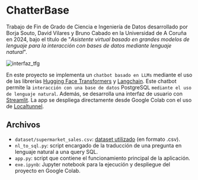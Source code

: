 # ChatterBase

Trabajo de Fin de Grado de Ciencia e Ingeniería de Datos desarrollado por Borja Souto, David Vilares y Bruno Cabado en la Universidad de A Coruña en 2024, bajo el título de "*Asistente virtual basado en grandes modelos de lenguaje para la interacción con bases de datos mediante lenguaje natural*".

![interfaz_tfg](https://github.com/user-attachments/assets/a9111c7e-bc9a-4b72-85fa-b447787678cc)

En este proyecto se implementa un `chatbot basado en LLMs` mediante el uso de las librerías [Hugging Face Transformers](https://huggingface.co/transformers/) y [Langchain](https://www.langchain.com/). Este chatbot permite la `interacción con una base de datos` PostgreSQL `mediante el uso de lenguaje natural`. Además, se desarrolla una interfaz de usuario con [Streamlit](https://www.streamlit.io/). La app se despliega directamente desde Google Colab con el uso de [Localtunnel](https://theboroer.github.io/localtunnel-www/).

## Archivos
- `dataset/supermarket_sales.csv`: [dataset utilizado](https://www.kaggle.com/datasets/aungpyaeap/supermarket-sales/data) (en formato .csv).
- `nl_to_sql.py`: script encargado de la traducción de una pregunta en lenguaje natural a una query SQL.
- `app.py`: script que contiene el funcionamiento principal de la aplicación.
- `exe.ipynb`: Jupyter notebook para la ejecución y despliegue del proyecto en Google Colab.
